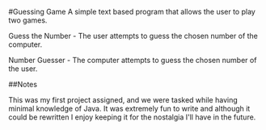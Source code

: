 #Guessing Game
A simple text based program that allows the user to play two games.

Guess the Number -  The user attempts to guess the chosen number of the computer.

Number Guesser - The computer attempts to guess the chosen number of the user.

##Notes

This was my first project assigned, and we were tasked while having minimal knowledge of Java.
It was extremely fun to write and although it could be rewritten I enjoy keeping it for the nostalgia I'll have in the future.
